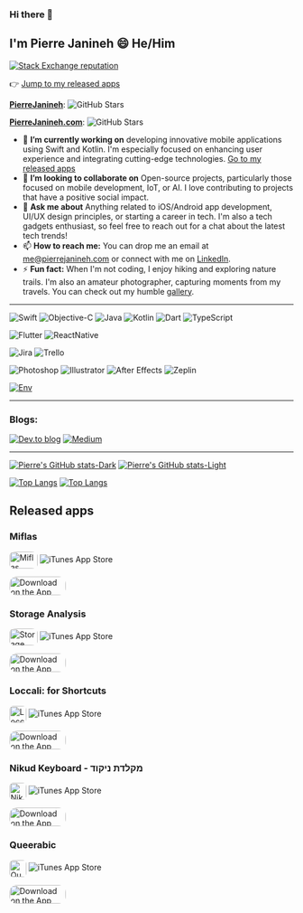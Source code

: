 ### Hi there 👋
## I'm Pierre Janineh 😄 He/Him
[![Stack Exchange reputation](https://img.shields.io/stackexchange/stackoverflow/r/6799230)](https://stackoverflow.com/users/6799230/pierre-janineh)

👉 [Jump to my released apps](#released-apps)

[**PierreJanineh**](https://github.com/pierrejanineh): ![GitHub Stars](https://img.shields.io/github/stars/pierrejanineh)

[**PierreJanineh.com**](https://github.com/pierrejanineh-com): ![GitHub Stars](https://img.shields.io/github/stars/pierrejanineh-com)
- 🔭 **I’m currently working on** developing innovative mobile applications using Swift and Kotlin. I'm especially focused on enhancing user experience and integrating cutting-edge technologies. [Go to my released apps](#released-apps)
- 👯 **I’m looking to collaborate on** Open-source projects, particularly those focused on mobile development, IoT, or AI. I love contributing to projects that have a positive social impact.
- 💬 **Ask me about** Anything related to iOS/Android app development, UI/UX design principles, or starting a career in tech. I'm also a tech gadgets enthusiast, so feel free to reach out for a chat about the latest tech trends!
- 📫 **How to reach me:** You can drop me an email at me@pierrejanineh.com or connect with me on [LinkedIn](https://www.linkedin.com/in/pierrejanineh/).
- ⚡ **Fun fact:** When I'm not coding, I enjoy hiking and exploring nature trails. I'm also an amateur photographer, capturing moments from my travels. You can check out my humble [gallery](https://pierrejanineh.com/gallery).

***

![Swift](https://img.shields.io/badge/Swift-FA7343?style=for-the-badge&logo=swift&logoColor=white)
![Objective-C](https://img.shields.io/badge/OBJECTIVE--C-%233A95E3.svg?style=for-the-badge&logo=apple&logoColor=white)
![Java](https://img.shields.io/badge/Java-ED8B00?style=for-the-badge&logo=openjdk&logoColor=white)
![Kotlin](https://img.shields.io/badge/kotlin-%237F52FF.svg?style=for-the-badge&logo=kotlin&logoColor=white)
![Dart](https://img.shields.io/badge/Dart-0175C2?style=for-the-badge&logo=dart&logoColor=white)
![TypeScript](https://img.shields.io/badge/typescript-%23007ACC.svg?style=for-the-badge&logo=typescript&logoColor=white)

![Flutter](https://img.shields.io/badge/Flutter-02569B?style=for-the-badge&logo=flutter&logoColor=white)
![ReactNative](https://img.shields.io/badge/React_Native-20232A?style=for-the-badge&logo=react&logoColor=61DAFB)

![Jira](https://img.shields.io/badge/Jira-0052CC?style=for-the-badge&logo=Jira&logoColor=white)
![Trello](https://img.shields.io/badge/trello-0052CC?style=for-the-badge&logo=trello&logoColor=white)

![Photoshop](https://aleen42.github.io/badges/src/photoshop.svg)
![Illustrator](https://aleen42.github.io/badges/src/illustrator.svg)
![After Effects](https://aleen42.github.io/badges/src/after_effects.svg)
![Zeplin](https://aleen42.github.io/badges/src/zeplin.svg)

[![Env](https://img.shields.io/badge/Apple-MacBook_Pro_2021-999999?style=for-the-badge&logo=apple&logoColor=white)]()

***

### Blogs:
[![Dev.to blog](https://img.shields.io/badge/dev.to-0A0A0A?style=for-the-badge&logo=dev.to&logoColor=white)](https://dev.to/pierrejanineh)
[![Medium](https://img.shields.io/badge/Medium-12100E?style=for-the-badge&logo=medium&logoColor=white)](https://medium.com/programming-with-pierre)

***

[![Pierre's GitHub stats-Dark](https://readmestats.pierrejanineh.com/api?username=pierrejanineh&show_icons=true&show=reviews,prs_merged,prs_merged_percentage&include_all_commits=true&theme=dark#gh-dark-mode-only)](https://github.com/pierrejanineh#gh-dark-mode-only)
[![Pierre's GitHub stats-Light](https://readmestats.pierrejanineh.com/api?username=pierrejanineh&show_icons=true&show=reviews,prs_merged,prs_merged_percentage&include_all_commits=true&theme=default#gh-light-mode-only)](https://github.com/pierrejanineh#gh-light-mode-only)

[![Top Langs](https://readmestats.pierrejanineh.com/api/top-langs/?username=pierrejanineh&hide=scss,html,css,javascript,python,jupyter%20notebook,c,tex,fortran&langs_count=8&layout=compact&theme=dark#gh-dark-mode-only)](https://github.com/pierrejanineh#gh-dark-mode-only)
[![Top Langs](https://readmestats.pierrejanineh.com/api/top-langs/?username=pierrejanineh&hide=scss,html,css,javascript,python,jupyter%20notebook,c,tex,fortran&langs_count=8&layout=compact&theme=default#gh-light-mode-only)](https://github.com/pierrejanineh#gh-light-mode-only)

## Released apps
### Miflas

<img src="https://is1-ssl.mzstatic.com/image/thumb/Purple211/v4/d9/12/02/d9120211-c404-2b5b-a9d5-728d7f228e70/AppIcon-1x_U007epad-0-85-220-0.jpeg/540x540bb.jpg" alt="Miflas" style="width: 50px; height: 30px; border-radius: 22%; overflow: hidden; display: inline-block; vertical-align: middle;"> ![iTunes App Store](https://img.shields.io/itunes/v/6504677390?label=Miflas)

<a href="https://apps.apple.com/us/app/miflas/id6504677390?itscg=30200&itsct=apps_box_badge&mttnsubad=6504677390" style="display: inline-block;">
  <img src="https://toolbox.marketingtools.apple.com/api/v2/badges/download-on-the-app-store/black/en-us?releaseDate=1719100800" alt="Download on the App Store" style="border-radius: 13px; width: 100px; height: 33.2px; vertical-align: middle; object-fit: contain;" />
</a>

### Storage Analysis

<img src="https://is1-ssl.mzstatic.com/image/thumb/Purple116/v4/08/1d/5a/081d5a05-de2c-76af-7db5-b0c0f81f4a67/App_Icon-marketing.lsr/540x540bb.jpg" alt="Storage Analysis" style="width: 50px; height: 30px; border-radius: 22%; overflow: hidden; display: inline-block; vertical-align: middle;"> ![iTunes App Store](https://img.shields.io/itunes/v/1567754378?label=Storage%20Analysis)

<a href="https://apps.apple.com/us/app/storage-analysis/id1567754378?itscg=30200&itsct=apps_box_badge&mttnsubad=1567754378" style="display: inline-block;">
  <img src="https://toolbox.marketingtools.apple.com/api/v2/badges/download-on-the-app-store/black/en-us?releaseDate=1621123200" alt="Download on the App Store" style="border-radius: 13px; width: 100px; height: 33.2px; vertical-align: middle; object-fit: contain;" />
</a>

### Loccali: for Shortcuts

<img src="https://is1-ssl.mzstatic.com/image/thumb/Purple221/v4/02/74/6e/02746e6f-acfa-4625-f2c9-d3a2c7e938a1/AppIcon-0-1x_U007epad-0-85-220-0.jpeg/540x540bb.jpg" alt="Loccali: for Shortcuts" style="width: 30px; height: 30px; border-radius: 22%; overflow: hidden; display: inline-block; vertical-align: middle;"> ![iTunes App Store](https://img.shields.io/itunes/v/6449942222?label=Loccali:%20for%20Shortcuts)

<a href="https://apps.apple.com/us/app/loccali-for-shortcuts/id6449942222?itscg=30200&itsct=apps_box_badge&mttnsubad=6449942222" style="display: inline-block;">
  <img src="https://toolbox.marketingtools.apple.com/api/v2/badges/download-on-the-app-store/black/en-us?releaseDate=1687392000" alt="Download on the App Store" style="border-radius: 13px; width: 100px; height: 33.2px; vertical-align: middle; object-fit: contain;" />
</a>

### Nikud Keyboard - מקלדת ניקוד

<img src="https://is1-ssl.mzstatic.com/image/thumb/Purple116/v4/de/51/4f/de514f45-8d14-d252-829c-6ab163defaa1/AppIcon-0-0-1x_U007epad-0-85-220.png/540x540bb.jpg" alt="Nikud Keyboard" style="width: 30px; height: 30px; border-radius: 22%; overflow: hidden; display: inline-block; vertical-align: middle;"> ![iTunes App Store](https://img.shields.io/itunes/v/1570902547?label=Nikud%20Keyboard)

<a href="https://apps.apple.com/us/app/nikud-keyboard/id1570902547?itscg=30200&itsct=apps_box_badge&mttnsubad=1570902547" style="display: inline-block;">
  <img src="https://toolbox.marketingtools.apple.com/api/v2/badges/download-on-the-app-store/black/en-us?releaseDate=1622851200" alt="Download on the App Store" style="border-radius: 13px; width: 100px; height: 33.2px; vertical-align: middle; object-fit: contain;" />
</a>

### Queerabic

<img src="https://is1-ssl.mzstatic.com/image/thumb/Purple115/v4/1c/d9/70/1cd970fe-d1b6-cf7b-db48-0d1ced1958cf/iMessage_App_Icon-0-0-1x_U007emarketing-0-0-0-0-0-3-sRGB-0-0-0-GLES2_U002c0-512MB-85-181-0-0.png/540x540bb.jpg" alt="Queerabic - ميم: LGBT Stickers" style="width: 30px; height: 30px; border-radius: 22%; overflow: hidden; display: inline-block; vertical-align: middle;"> ![iTunes App Store](https://img.shields.io/itunes/v/1572342622?label=Queerabic)

<a href="https://apps.apple.com/us/app/queerabic-%D9%85%D9%8A%D9%85-lgbt-stickers/id1572342622?itscg=30200&itsct=apps_box_badge&mttnsubad=1572342622" style="display: inline-block;">
  <img src="https://toolbox.marketingtools.apple.com/api/v2/badges/download-on-the-app-store/black/en-us?releaseDate=1623801600" alt="Download on the App Store" style="border-radius: 13px; width: 100px; height: 33.2px; vertical-align: middle; object-fit: contain;" />
</a>
